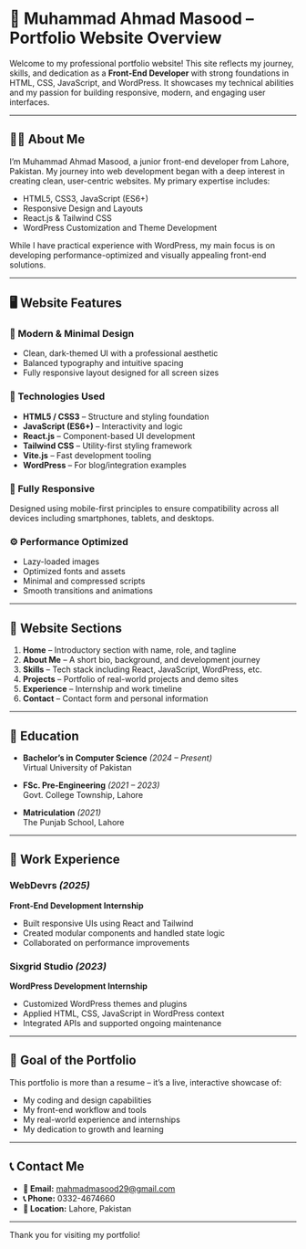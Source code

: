 # 💼 Muhammad Ahmad Masood – Portfolio Website Overview

Welcome to my professional portfolio website! This site reflects my journey, skills, and dedication as a **Front-End Developer** with strong foundations in HTML, CSS, JavaScript, and WordPress. It showcases my technical abilities and my passion for building responsive, modern, and engaging user interfaces.

---

## 🧑‍💻 About Me

I’m Muhammad Ahmad Masood, a junior front-end developer from Lahore, Pakistan. My journey into web development began with a deep interest in creating clean, user-centric websites. My primary expertise includes:

- HTML5, CSS3, JavaScript (ES6+)
- Responsive Design and Layouts
- React.js & Tailwind CSS
- WordPress Customization and Theme Development

While I have practical experience with WordPress, my main focus is on developing performance-optimized and visually appealing front-end solutions.

---

## 🖥️ Website Features

### 🎨 Modern & Minimal Design

- Clean, dark-themed UI with a professional aesthetic
- Balanced typography and intuitive spacing
- Fully responsive layout designed for all screen sizes

### 🚀 Technologies Used

- **HTML5 / CSS3** – Structure and styling foundation  
- **JavaScript (ES6+)** – Interactivity and logic  
- **React.js** – Component-based UI development  
- **Tailwind CSS** – Utility-first styling framework  
- **Vite.js** – Fast development tooling  
- **WordPress** – For blog/integration examples

### 📱 Fully Responsive

Designed using mobile-first principles to ensure compatibility across all devices including smartphones, tablets, and desktops.

### ⚙️ Performance Optimized

- Lazy-loaded images  
- Optimized fonts and assets  
- Minimal and compressed scripts  
- Smooth transitions and animations

---

## 📂 Website Sections

1. **Home** – Introductory section with name, role, and tagline
2. **About Me** – A short bio, background, and development journey
3. **Skills** – Tech stack including React, JavaScript, WordPress, etc.
4. **Projects** – Portfolio of real-world projects and demo sites
5. **Experience** – Internship and work timeline
6. **Contact** – Contact form and personal information

---

## 🧠 Education

- **Bachelor’s in Computer Science** *(2024 – Present)*  
  Virtual University of Pakistan

- **FSc. Pre-Engineering** *(2021 – 2023)*  
  Govt. College Township, Lahore

- **Matriculation** *(2021)*  
  The Punjab School, Lahore

---

## 💼 Work Experience

### WebDevrs *(2025)*  
**Front-End Development Internship**  
- Built responsive UIs using React and Tailwind  
- Created modular components and handled state logic  
- Collaborated on performance improvements  

### Sixgrid Studio *(2023)*  
**WordPress Development Internship**  
- Customized WordPress themes and plugins  
- Applied HTML, CSS, JavaScript in WordPress context  
- Integrated APIs and supported ongoing maintenance

---

## 🎯 Goal of the Portfolio

This portfolio is more than a resume – it’s a live, interactive showcase of:
- My coding and design capabilities  
- My front-end workflow and tools  
- My real-world experience and internships  
- My dedication to growth and learning

---

## 📞 Contact Me

- **📧 Email:** mahmadmasood29@gmail.com  
- **📞 Phone:** 0332-4674660  
- **📍 Location:** Lahore, Pakistan  

---

Thank you for visiting my portfolio!
